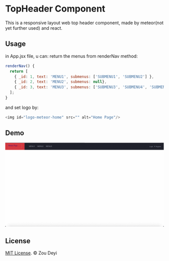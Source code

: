 

# TopHeader Component
This is a responsive layout web top header component, made by meteor(not yet further used) and react.

## Usage
in App.jsx file, u can:
return the menus from renderNav method:
```js
renderNav() {
  return [
    { _id: 1, text: 'MENU1', submenus: ['SUBMENU1', 'SUBMENU2'] },
    { _id: 2, text: 'MENU2', submenus: null},
    { _id: 3, text: 'MENU3', submenus: ['SUBMENU3', 'SUBMENU4', 'SUBMENU5'] },
  ];
}

```
and set logo by:
```js
<img id="logo-meteor-home" src="" alt="Home Page"/>

```

## Demo

![Demo](https://raw.githubusercontent.com/ZackLeonardo/TopHeader-meteor/master/example.gif)


## License

[MIT License](http://opensource.org/licenses/mit-license.html). © Zou Deyi
